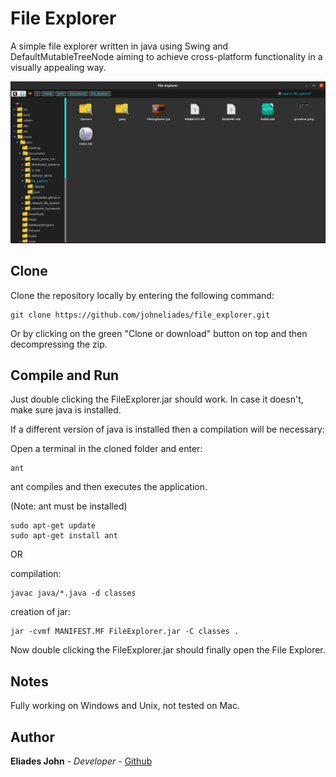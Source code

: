 # File Explorer

A simple file explorer written in java using Swing and DefaultMutableTreeNode aiming to achieve cross-platform functionality in a visually appealing way.
					
![Image of website](https://github.com/johneliades/file_explorer/blob/master/preview.png)

## Clone

Clone the repository locally by entering the following command:
```
git clone https://github.com/johneliades/file_explorer.git
```
Or by clicking on the green "Clone or download" button on top and then decompressing the zip.

## Compile and Run

Just double clicking the FileExplorer.jar should work. In case it doesn't, make sure java is installed.

If a different version of java is installed then a compilation will be necessary:

Open a terminal in the cloned folder and enter:

```
ant
```
ant compiles and then executes the application. 

(Note: ant must be installed)
```
sudo apt-get update
sudo apt-get install ant
```

OR

compilation:
```
javac java/*.java -d classes
```

creation of jar:
```
jar -cvmf MANIFEST.MF FileExplorer.jar -C classes .
```

Now double clicking the FileExplorer.jar should finally open the File Explorer.

## Notes

Fully working on Windows and Unix, not tested on Mac.

## Author

**Eliades John** - *Developer* - [Github](https://github.com/johneliades)

